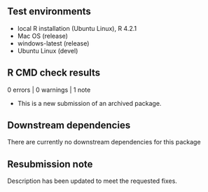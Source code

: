 ## Test environments
* local R installation (Ubuntu Linux), R 4.2.1
* Mac OS (release)
* windows-latest (release)
* Ubuntu Linux (devel)

## R CMD check results

0 errors | 0 warnings | 1 note

* This is a new submission of an archived package.


## Downstream dependencies

There are currently no downstream dependencies for this package

## Resubmission note

Description has been updated to meet the requested fixes.

